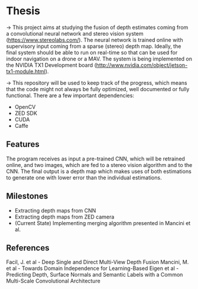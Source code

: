 # Thesis

-> This project aims at studying the fusion of depth estimates coming from a convolutional neural network and stereo vision system (https://www.stereolabs.com/).  The neural network is trained online with supervisory input coming from a sparse (stereo) depth map. Ideally, the final system should be able to run on real-time so that can be used for indoor navigation on a drone or a MAV. The system is being implemented on the NVIDIA TX1 Development board (http://www.nvidia.com/object/jetson-tx1-module.html).

-> This repository will be used to keep track of the progress, which means that the code might not always be fully optimized, well documented or fully functional. There are a few important dependencies:
 - OpenCV
 - ZED SDK
 - CUDA
 - Caffe

## Features

The program receives as input a pre-trained CNN, which will be retrained online, and two images, which are fed to a stereo vision algorithm and to the CNN. The final output is a depth map which makes uses of both estimations to generate one with lower error than the individual estimations.

## Milestones 
- Extracting depth maps from CNN
- Extracting depth maps from ZED camera
- (Current State) Implementing merging algorithm presented in Mancini et al. 

 
## References

Facil, J. et al - Deep Single and Direct Multi-View Depth Fusion
Mancini, M. et al -  Towards Domain Independence for Learning-Based
Eigen et al  - Predicting Depth, Surface Normals and Semantic Labels with a Common Multi-Scale Convolutional Architecture
